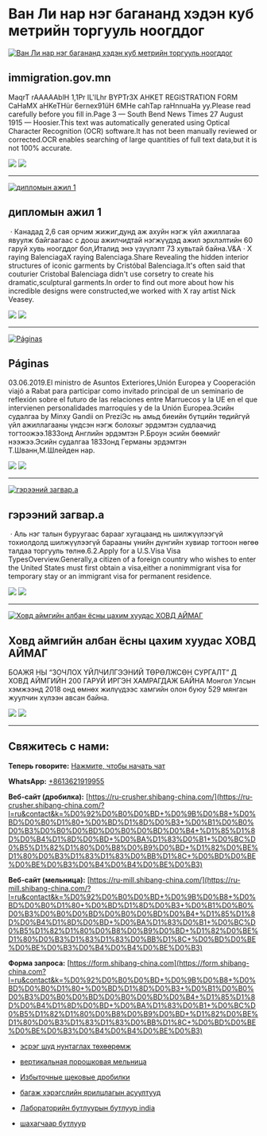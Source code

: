 # Ван Ли нар нэг багананд хэдэн куб метрийн торгууль ноогддог

<a href="https://swt.shibang-china.com/?l=ru&img&k=%D0%92%D0%B0%D0%BD+%D0%9B%D0%B8+%D0%BD%D0%B0%D1%80+%D0%BD%D1%8D%D0%B3+%D0%B1%D0%B0%D0%B3%D0%B0%D0%BD%D0%B0%D0%BD%D0%B4+%D1%85%D1%8D%D0%B4%D1%8D%D0%BD+%D0%BA%D1%83%D0%B1+%D0%BC%D0%B5%D1%82%D1%80%D0%B8%D0%B9%D0%BD+%D1%82%D0%BE%D1%80%D0%B3%D1%83%D1%83%D0%BB%D1%8C+%D0%BD%D0%BE%D0%BE%D0%B3%D0%B4%D0%B4%D0%BE%D0%B3" target="_blank">![Ван Ли нар нэг багананд хэдэн куб метрийн торгууль ноогддог](http://static.shibang-china.com/all-800x300/1333.jpg)</a>

## immigration.gov.mn
MaqrT rAAAAAblH 1,1Pr lL'lLhr BYPTr3X AHKET REGISTRATION FORM CaHaMX aHKeTH&#252;r 6ernex91&#252;H 6MHe cahTap raHnnuaHa yy.Please read carefully before you fill in.Page 3 — South Bend News Times 27 August 1915 — Hoosier.This text was automatically generated using Optical Character Recognition (OCR) software.It has not been manually reviewed or corrected.OCR enables searching of large quantities of full text data,but it is not 100% accurate.


<a href="https://whatsapp.shibangsoft.com/WhatsApp.php" target="_blank" title="WhatsApp">![](http://static.shibang-china.com/icon/whatsapp.png)</a> <a href="https://swt.shibang-china.com/?l=ru&icon&k=%D0%92%D0%B0%D0%BD+%D0%9B%D0%B8+%D0%BD%D0%B0%D1%80+%D0%BD%D1%8D%D0%B3+%D0%B1%D0%B0%D0%B3%D0%B0%D0%BD%D0%B0%D0%BD%D0%B4+%D1%85%D1%8D%D0%B4%D1%8D%D0%BD+%D0%BA%D1%83%D0%B1+%D0%BC%D0%B5%D1%82%D1%80%D0%B8%D0%B9%D0%BD+%D1%82%D0%BE%D1%80%D0%B3%D1%83%D1%83%D0%BB%D1%8C+%D0%BD%D0%BE%D0%BE%D0%B3%D0%B4%D0%B4%D0%BE%D0%B3" target="_blank">![](http://static.shibang-china.com/icon/chat-ru.png)</a>

---

<a href="https://swt.shibang-china.com/?l=ru&img&k=%D0%92%D0%B0%D0%BD+%D0%9B%D0%B8+%D0%BD%D0%B0%D1%80+%D0%BD%D1%8D%D0%B3+%D0%B1%D0%B0%D0%B3%D0%B0%D0%BD%D0%B0%D0%BD%D0%B4+%D1%85%D1%8D%D0%B4%D1%8D%D0%BD+%D0%BA%D1%83%D0%B1+%D0%BC%D0%B5%D1%82%D1%80%D0%B8%D0%B9%D0%BD+%D1%82%D0%BE%D1%80%D0%B3%D1%83%D1%83%D0%BB%D1%8C+%D0%BD%D0%BE%D0%BE%D0%B3%D0%B4%D0%B4%D0%BE%D0%B3" target="_blank">![дипломын ажил 1](http://static.shibang-china.com/all-800x300/1244.jpg)</a>

## дипломын ажил 1
&nbsp;&#0183;&#32;Канадад 2,6 сая орчим жижиг,дунд аж ахуйн нэгж үйл ажиллагаа явуулж байгаагаас с доош ажилчидтай нэгжүүдэд ажил эрхлэлтийн 60 гаруй хувь ноогддог бол,Италид энэ үзүүлэлт 73 хувьтай байна.V&amp;A &#183; X raying BalenciagaX raying Balenciaga.Share Revealing the hidden interior structures of iconic garments by Crist&#243;bal Balenciaga.It's often said that couturier Cristobal Balenciaga didn't use corsetry to create his dramatic,sculptural garments.In order to find out more about how his incredible designs were constructed,we worked with X ray artist Nick Veasey.


<a href="https://whatsapp.shibangsoft.com/WhatsApp.php" target="_blank" title="WhatsApp">![](http://static.shibang-china.com/icon/whatsapp.png)</a> <a href="https://swt.shibang-china.com/?l=ru&icon&k=%D0%92%D0%B0%D0%BD+%D0%9B%D0%B8+%D0%BD%D0%B0%D1%80+%D0%BD%D1%8D%D0%B3+%D0%B1%D0%B0%D0%B3%D0%B0%D0%BD%D0%B0%D0%BD%D0%B4+%D1%85%D1%8D%D0%B4%D1%8D%D0%BD+%D0%BA%D1%83%D0%B1+%D0%BC%D0%B5%D1%82%D1%80%D0%B8%D0%B9%D0%BD+%D1%82%D0%BE%D1%80%D0%B3%D1%83%D1%83%D0%BB%D1%8C+%D0%BD%D0%BE%D0%BE%D0%B3%D0%B4%D0%B4%D0%BE%D0%B3" target="_blank">![](http://static.shibang-china.com/icon/chat-ru.png)</a>

---

<a href="https://swt.shibang-china.com/?l=ru&img&k=%D0%92%D0%B0%D0%BD+%D0%9B%D0%B8+%D0%BD%D0%B0%D1%80+%D0%BD%D1%8D%D0%B3+%D0%B1%D0%B0%D0%B3%D0%B0%D0%BD%D0%B0%D0%BD%D0%B4+%D1%85%D1%8D%D0%B4%D1%8D%D0%BD+%D0%BA%D1%83%D0%B1+%D0%BC%D0%B5%D1%82%D1%80%D0%B8%D0%B9%D0%BD+%D1%82%D0%BE%D1%80%D0%B3%D1%83%D1%83%D0%BB%D1%8C+%D0%BD%D0%BE%D0%BE%D0%B3%D0%B4%D0%B4%D0%BE%D0%B3" target="_blank">![P&#225;ginas](http://static.shibang-china.com/all-800x300/689.jpg)</a>

## P&#225;ginas
03.06.2019.El ministro de Asuntos Exteriores,Uni&#243;n Europea y Cooperaci&#243;n viaj&#243; a Rabat para participar como invitado principal de un seminario de reflexi&#243;n sobre el futuro de las relaciones entre Marruecos y la UE en el que intervienen personalidades marroqu&#237;es y de la Uni&#243;n Europea.Эсийн судалгаа by Minxy Gandii on PreziЭс нь амьд биеийн бүтцийн төдийгүй үйл ажиллагааны үндсэн нэгж болохыг эрдэмтэн судлаачид тогтоожээ.1833онд Английн эрдэмтэн Р.Броун эсийн бөөмийг нээжээ.Эсийн судалгаа 1833онд Германы эрдэмтэн Т.Шванн,М.Шлейден нар.


<a href="https://whatsapp.shibangsoft.com/WhatsApp.php" target="_blank" title="WhatsApp">![](http://static.shibang-china.com/icon/whatsapp.png)</a> <a href="https://swt.shibang-china.com/?l=ru&icon&k=%D0%92%D0%B0%D0%BD+%D0%9B%D0%B8+%D0%BD%D0%B0%D1%80+%D0%BD%D1%8D%D0%B3+%D0%B1%D0%B0%D0%B3%D0%B0%D0%BD%D0%B0%D0%BD%D0%B4+%D1%85%D1%8D%D0%B4%D1%8D%D0%BD+%D0%BA%D1%83%D0%B1+%D0%BC%D0%B5%D1%82%D1%80%D0%B8%D0%B9%D0%BD+%D1%82%D0%BE%D1%80%D0%B3%D1%83%D1%83%D0%BB%D1%8C+%D0%BD%D0%BE%D0%BE%D0%B3%D0%B4%D0%B4%D0%BE%D0%B3" target="_blank">![](http://static.shibang-china.com/icon/chat-ru.png)</a>

---

<a href="https://swt.shibang-china.com/?l=ru&img&k=%D0%92%D0%B0%D0%BD+%D0%9B%D0%B8+%D0%BD%D0%B0%D1%80+%D0%BD%D1%8D%D0%B3+%D0%B1%D0%B0%D0%B3%D0%B0%D0%BD%D0%B0%D0%BD%D0%B4+%D1%85%D1%8D%D0%B4%D1%8D%D0%BD+%D0%BA%D1%83%D0%B1+%D0%BC%D0%B5%D1%82%D1%80%D0%B8%D0%B9%D0%BD+%D1%82%D0%BE%D1%80%D0%B3%D1%83%D1%83%D0%BB%D1%8C+%D0%BD%D0%BE%D0%BE%D0%B3%D0%B4%D0%B4%D0%BE%D0%B3" target="_blank">![гэрээний загвар.а](http://static.shibang-china.com/all-800x300/1368.jpg)</a>

## гэрээний загвар.а
&nbsp;&#0183;&#32;Аль нэг талын буруугаас барааг хугацаанд нь шилжүүлээгүй тохиолдолд шилжүүлээгүй барааны үнийн дүнгийн  хувиар тогтоон нөгөө талдаа торгууль төлнө.6.2.Apply for a U.S.Visa Visa TypesOverview.Generally,a citizen of a foreign country who wishes to enter the United States must first obtain a visa,either a nonimmigrant visa for temporary stay or an immigrant visa for permanent residence.


<a href="https://whatsapp.shibangsoft.com/WhatsApp.php" target="_blank" title="WhatsApp">![](http://static.shibang-china.com/icon/whatsapp.png)</a> <a href="https://swt.shibang-china.com/?l=ru&icon&k=%D0%92%D0%B0%D0%BD+%D0%9B%D0%B8+%D0%BD%D0%B0%D1%80+%D0%BD%D1%8D%D0%B3+%D0%B1%D0%B0%D0%B3%D0%B0%D0%BD%D0%B0%D0%BD%D0%B4+%D1%85%D1%8D%D0%B4%D1%8D%D0%BD+%D0%BA%D1%83%D0%B1+%D0%BC%D0%B5%D1%82%D1%80%D0%B8%D0%B9%D0%BD+%D1%82%D0%BE%D1%80%D0%B3%D1%83%D1%83%D0%BB%D1%8C+%D0%BD%D0%BE%D0%BE%D0%B3%D0%B4%D0%B4%D0%BE%D0%B3" target="_blank">![](http://static.shibang-china.com/icon/chat-ru.png)</a>

---

<a href="https://swt.shibang-china.com/?l=ru&img&k=%D0%92%D0%B0%D0%BD+%D0%9B%D0%B8+%D0%BD%D0%B0%D1%80+%D0%BD%D1%8D%D0%B3+%D0%B1%D0%B0%D0%B3%D0%B0%D0%BD%D0%B0%D0%BD%D0%B4+%D1%85%D1%8D%D0%B4%D1%8D%D0%BD+%D0%BA%D1%83%D0%B1+%D0%BC%D0%B5%D1%82%D1%80%D0%B8%D0%B9%D0%BD+%D1%82%D0%BE%D1%80%D0%B3%D1%83%D1%83%D0%BB%D1%8C+%D0%BD%D0%BE%D0%BE%D0%B3%D0%B4%D0%B4%D0%BE%D0%B3" target="_blank">![Ховд аймгийн албан ёсны цахим хуудас ХОВД АЙМАГ](http://static.shibang-china.com/all-800x300/745.jpg)</a>

## Ховд аймгийн албан ёсны цахим хуудас ХОВД АЙМАГ
БОАЖЯ НЫ “ЗОЧЛОХ ҮЙЛЧИЛГЭЭНИЙ ТӨРӨЛЖСӨН СУРГАЛТ” Д ХОВД АЙМГИЙН 200 ГАРУЙ ИРГЭН ХАМРАГДАЖ БАЙНА Монгол Улсын хэмжээнд 2018 онд өмнөх жилүүдээс хамгийн олон буюу 529 мянган жуулчин хүлээн авсан байна.

<a href="https://whatsapp.shibangsoft.com/WhatsApp.php" target="_blank" title="WhatsApp">![](http://static.shibang-china.com/icon/whatsapp.png)</a> <a href="https://swt.shibang-china.com/?l=ru&icon&k=%D0%92%D0%B0%D0%BD+%D0%9B%D0%B8+%D0%BD%D0%B0%D1%80+%D0%BD%D1%8D%D0%B3+%D0%B1%D0%B0%D0%B3%D0%B0%D0%BD%D0%B0%D0%BD%D0%B4+%D1%85%D1%8D%D0%B4%D1%8D%D0%BD+%D0%BA%D1%83%D0%B1+%D0%BC%D0%B5%D1%82%D1%80%D0%B8%D0%B9%D0%BD+%D1%82%D0%BE%D1%80%D0%B3%D1%83%D1%83%D0%BB%D1%8C+%D0%BD%D0%BE%D0%BE%D0%B3%D0%B4%D0%B4%D0%BE%D0%B3" target="_blank">![](http://static.shibang-china.com/icon/chat-ru.png)</a>

---
## Свяжитесь с нами:

**Теперь говорите:** [Нажмите, чтобы начать чат](https://swt.shibang-china.com?l=ru&contact&k=%D0%92%D0%B0%D0%BD+%D0%9B%D0%B8+%D0%BD%D0%B0%D1%80+%D0%BD%D1%8D%D0%B3+%D0%B1%D0%B0%D0%B3%D0%B0%D0%BD%D0%B0%D0%BD%D0%B4+%D1%85%D1%8D%D0%B4%D1%8D%D0%BD+%D0%BA%D1%83%D0%B1+%D0%BC%D0%B5%D1%82%D1%80%D0%B8%D0%B9%D0%BD+%D1%82%D0%BE%D1%80%D0%B3%D1%83%D1%83%D0%BB%D1%8C+%D0%BD%D0%BE%D0%BE%D0%B3%D0%B4%D0%B4%D0%BE%D0%B3)

**WhatsApp:**  [+8613621919955](https://whatsapp.shibangsoft.com/WhatsApp.php)

**Веб-сайт (дробилка):** [https://ru-crusher.shibang-china.com/](https://ru-crusher.shibang-china.com/?l=ru&contact&k=%D0%92%D0%B0%D0%BD+%D0%9B%D0%B8+%D0%BD%D0%B0%D1%80+%D0%BD%D1%8D%D0%B3+%D0%B1%D0%B0%D0%B3%D0%B0%D0%BD%D0%B0%D0%BD%D0%B4+%D1%85%D1%8D%D0%B4%D1%8D%D0%BD+%D0%BA%D1%83%D0%B1+%D0%BC%D0%B5%D1%82%D1%80%D0%B8%D0%B9%D0%BD+%D1%82%D0%BE%D1%80%D0%B3%D1%83%D1%83%D0%BB%D1%8C+%D0%BD%D0%BE%D0%BE%D0%B3%D0%B4%D0%B4%D0%BE%D0%B3)

**Веб-сайт (мельница):** [https://ru-mill.shibang-china.com/](https://ru-mill.shibang-china.com/?l=ru&contact&k=%D0%92%D0%B0%D0%BD+%D0%9B%D0%B8+%D0%BD%D0%B0%D1%80+%D0%BD%D1%8D%D0%B3+%D0%B1%D0%B0%D0%B3%D0%B0%D0%BD%D0%B0%D0%BD%D0%B4+%D1%85%D1%8D%D0%B4%D1%8D%D0%BD+%D0%BA%D1%83%D0%B1+%D0%BC%D0%B5%D1%82%D1%80%D0%B8%D0%B9%D0%BD+%D1%82%D0%BE%D1%80%D0%B3%D1%83%D1%83%D0%BB%D1%8C+%D0%BD%D0%BE%D0%BE%D0%B3%D0%B4%D0%B4%D0%BE%D0%B3)

**Форма запроса:** [https://form.shibang-china.com](https://form.shibang-china.com?l=ru&contact&k=%D0%92%D0%B0%D0%BD+%D0%9B%D0%B8+%D0%BD%D0%B0%D1%80+%D0%BD%D1%8D%D0%B3+%D0%B1%D0%B0%D0%B3%D0%B0%D0%BD%D0%B0%D0%BD%D0%B4+%D1%85%D1%8D%D0%B4%D1%8D%D0%BD+%D0%BA%D1%83%D0%B1+%D0%BC%D0%B5%D1%82%D1%80%D0%B8%D0%B9%D0%BD+%D1%82%D0%BE%D1%80%D0%B3%D1%83%D1%83%D0%BB%D1%8C+%D0%BD%D0%BE%D0%BE%D0%B3%D0%B4%D0%B4%D0%BE%D0%B3)

* [эсрэг шүд нунтаглах төхөөрөмж](../127/%D1%8D%D1%81%D1%80%D1%8D%D0%B3%20%D1%88%D2%AF%D0%B4%20%D0%BD%D1%83%D0%BD%D1%82%D0%B0%D0%B3%D0%BB%D0%B0%D1%85%20%D1%82%D3%A9%D1%85%D3%A9%D3%A9%D1%80%D3%A9%D0%BC%D0%B6.md)

* [вертикальная порошковая мельница](../126/%D0%B2%D0%B5%D1%80%D1%82%D0%B8%D0%BA%D0%B0%D0%BB%D1%8C%D0%BD%D0%B0%D1%8F%20%D0%BF%D0%BE%D1%80%D0%BE%D1%88%D0%BA%D0%BE%D0%B2%D0%B0%D1%8F%20%D0%BC%D0%B5%D0%BB%D1%8C%D0%BD%D0%B8%D1%86%D0%B0.md)

* [Избыточные щековые дробилки](../130/%D0%98%D0%B7%D0%B1%D1%8B%D1%82%D0%BE%D1%87%D0%BD%D1%8B%D0%B5%20%D1%89%D0%B5%D0%BA%D0%BE%D0%B2%D1%8B%D0%B5%20%D0%B4%D1%80%D0%BE%D0%B1%D0%B8%D0%BB%D0%BA%D0%B8.md)

* [багаж хэрэгслийн ярилцлагын асуултууд](../127/%D0%B1%D0%B0%D0%B3%D0%B0%D0%B6%20%D1%85%D1%8D%D1%80%D1%8D%D0%B3%D1%81%D0%BB%D0%B8%D0%B9%D0%BD%20%D1%8F%D1%80%D0%B8%D0%BB%D1%86%D0%BB%D0%B0%D0%B3%D1%8B%D0%BD%20%D0%B0%D1%81%D1%83%D1%83%D0%BB%D1%82%D1%83%D1%83%D0%B4.md)

* [Лабораторийн бутлуурын бутлуур india](../127/%D0%9B%D0%B0%D0%B1%D0%BE%D1%80%D0%B0%D1%82%D0%BE%D1%80%D0%B8%D0%B9%D0%BD%20%D0%B1%D1%83%D1%82%D0%BB%D1%83%D1%83%D1%80%D1%8B%D0%BD%20%D0%B1%D1%83%D1%82%D0%BB%D1%83%D1%83%D1%80%20india.md)

* [шахагчаар бутлуур](../128/%D1%88%D0%B0%D1%85%D0%B0%D0%B3%D1%87%D0%B0%D0%B0%D1%80%20%D0%B1%D1%83%D1%82%D0%BB%D1%83%D1%83%D1%80.md)